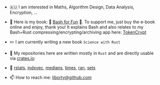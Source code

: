 - 🇦🇺 I am interested in Maths, Algorithm Design, Data Analysis, Encryption, ... 
- :book: Here is my book: 🔖 [Bash for Fun](https://leanpub.com/bashforfun) :bookmark:. To support me, just buy the e-book online and enjoy, thank you! It explains Bash and also relates to my Bash+Rust compressing/encrypting/archiving app here: [TokenCrypt](https://github.com/liborty/TokenCrypt)
- ✏️ I am currently writing a new book `Science with Rust`
- 💞️ My repositories here are written mostly in `Rust` and are directly usable via [crates.io](https://crates.io):
- 🔗 [rstats](https://crates.io/crates/rstats),  [indxvec](https://crates.io/crates/indxvec),  [medians](https://crates.io/crates/medians),  [times](https://crates.io/crates/times),  [ran](https://crates.io/crates/ran),  [sets](https://crates.io/crates/sets)
  
- 📫 How to reach me: liborty@github.com
